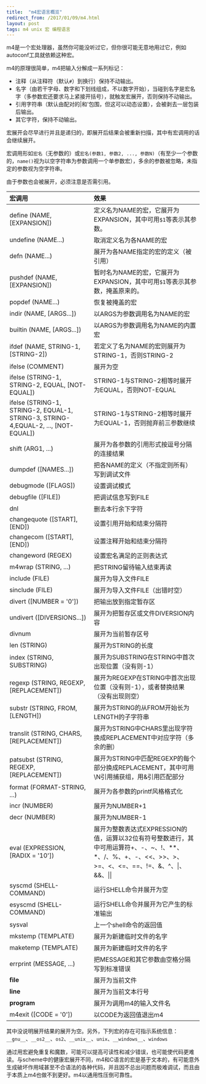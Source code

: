 ```yaml
---
title:  "m4宏语言概览"
redirect_from: /2017/01/09/m4.html
layout: post
tags: m4 unix 宏 编程语言
---
```


m4是一个宏处理器，虽然你可能没听过它，但你很可能无意地用过它，例如autoconf工具就依赖这种宏。

m4的原理很简单，m4把输入分解成一系列标记：

- 注释（从注释符（默认`#`）到换行）保持不动输出。
- 名字（由若干字母、数字和下划线组成，不以数字开始），当碰到名字是宏名字（多参数宏还要求马上紧接开括号），就触发宏展开，否则保持不动输出。
- 引用字符串（默认由配对的&#124;和'包围，但这可以动态设置），会被剥去一层包装后输出。
- 其它字符，保持不动输出。

宏展开会尽早进行并且是递归的，即展开后结果会被重新扫描，其中有宏调用的话会继续展开。

宏调用形如`宏名`（无参数的）或`宏名(参数1, 参数2, ..., 参数N)`（有至少一个参数的，`name()`视为以空字符串为参数调用一个单参数宏），多余的参数被忽略，未指定的参数视为空字符串。

由于参数也会被展开，必须注意是否需引用。

|宏调用|效果|
|:---|:---|
|define (NAME, [EXPANSION])|定义名为NAME的宏，它展开为EXPANSION，其中可用`$1`等表示其参数。|
|undefine (NAME...)|取消定义名为各NAME的宏|
|defn (NAME...)|展开为各NAME指定的宏的定义（被引用）|
|pushdef (NAME, [EXPANSION])|暂时名为NAME的宏，它展开为EXPANSION，其中可用`$1`等表示其参数，掩盖原来的。|
|popdef (NAME...)|恢复被掩盖的宏|
|indir (NAME, [ARGS...])|以ARGS为参数调用名为NAME的宏|
|builtin (NAME, [ARGS...])|以ARGS为参数调用名为NAME的内置宏|
|ifdef (NAME, STRING-1, [STRING-2])|若定义了名为NAME的宏则展开为STRING-1，否则STRING-2|
|ifelse (COMMENT)|展开为空|
|ifelse (STRING-1, STRING-2, EQUAL, [NOT-EQUAL])|STRING-1与STRING-2相等时展开为EQUAL，否则NOT-EQUAL|
|ifelse (STRING-1, STRING-2, EQUAL-1, STRING-3, STRING-4,EQUAL-2, ..., [NOT-EQUAL])|STRING-1与STRING-2相等时展开为EQUAL-1，否则抛弃前三参数继续|
|shift (ARG1, ...)|展开为各参数的引用形式按逗号分隔的连接结果|
|dumpdef ([NAMES...])|把各NAME的定义（不指定则所有）写到调试文件|
|debugmode ([FLAGS])|设置调试模式|
|debugfile ([FILE])|把调试信息写到FILE|
|dnl|删去本行余下字符|
|changequote ([START],[END])|设置引用开始和结束分隔符|
|changecom ([START],[END])|设置注释开始和结束分隔符|
|changeword (REGEX)|设置宏名满足的正则表达式|
|m4wrap (STRING, ...)|把STRING留待输入结束再读|
|include (FILE)|展开为导入文件FILE|
|sinclude (FILE)|展开为导入文件FILE（出错时空）|
|divert ([NUMBER = '0'])|把输出放到指定暂存区|
|undivert ([DIVERSIONS...])|展开为把暂存区或文件DIVERSION内容|
|divnum|展开为当前暂存区号|
|len (STRING)|展开为STRING的长度|
|index (STRING, SUBSTRING)|展开为SUBSTRING在STRING中首次出现位置（没有则-1）|
|regexp (STRING, REGEXP, [REPLACEMENT])|展开为REGEXP在STRING中首次出现位置（没有则-1），或者替换结果（没有出现则空）|
|substr (STRING, FROM, [LENGTH])|展开为STRING的从FROM开始长为LENGTH的子字符串|
|translit (STRING, CHARS, [REPLACEMENT])|展开为STRING中CHARS里出现字符换成REPLACEMENT中对应字符（多余的删）|
|patsubst (STRING, REGEXP, [REPLACEMENT])|展开为STRING中匹配REGEXP的每个部分换成REPLACEMENT，其中可用\N引用捕获组，用\&引用匹配部分|
|format (FORMAT-STRING, ...)|展开为各参数的printf风格格式化|
|incr (NUMBER)|展开为NUMBER+1|
|decr (NUMBER)|展开为NUMBER-1|
|eval (EXPRESSION, [RADIX = '10'])|展开为整数表达式EXPRESSION的值，运算以32位有符号整数进行，其中可用运算符+、-、~、!、**、*、/、%、+、-、<<、>>、>、>=、<、<=、==、!=、&、^、&#124;、&&、&#124;&#124;|
|syscmd (SHELL-COMMAND)|运行SHELL命令并展开为空|
|esyscmd (SHELL-COMMAND)|运行SHELL命令并展开为它产生的标准输出|
|sysval|上一个shell命令的返回值|
|mkstemp (TEMPLATE)|展开为新建临时文件的名字|
|maketemp (TEMPLATE)|展开为新建临时文件的名字|
|errprint (MESSAGE, ...)|把MESSAGE和其它参数由空格分隔写到标准错误|
|__file__|展开为当前文件|
|__line__|展开为当前文本行号|
|__program__|展开为调用m4的输入文件名|
|m4exit ([CODE = '0'])|以CODE为返回值退出m4|

其中没说明展开结果的展开为空。另外，下列宏的存在可指示系统信息：`__gnu__`、`__os2__`、`os2`、`__unix__`、`unix`、`__windows__`、`windows`


通过用宏避免重复和魔数，可能可以提高可读性和减少错误，也可能使代码更难读。与scheme中的健康宏展开不同，m4和C语言的宏是基于文本的，有可能意外生成破坏作用域甚至不合语法的各种代码，并且因不总出问题而极难调试，而且由于本质上m4也做不到更好。m4以通用性压倒可靠性。
